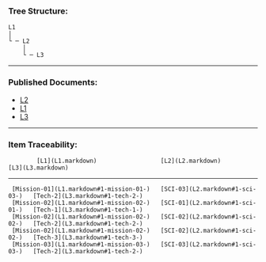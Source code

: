 ### Tree Structure:

    L1
    │   
    └ ─ L2
        │   
        └ ─ L3

------------------------------------------------------------------------

### Published Documents:

-   [L2](L2.markdown)
-   [L1](L1.markdown)
-   [L3](L3.markdown)

------------------------------------------------------------------------

### Item Traceability:

            [L1](L1.markdown)                  [L2](L2.markdown)              [L3](L3.markdown)
  ---------------------------------- -------------------------- --------------------------
     [Mission-01](L1.markdown#1-mission-01-)   [SCI-03](L2.markdown#1-sci-03-)   [Tech-2](L3.markdown#1-tech-2-) 
     [Mission-02](L1.markdown#1-mission-02-)   [SCI-01](L2.markdown#1-sci-01-)   [Tech-1](L3.markdown#1-tech-1-) 
     [Mission-02](L1.markdown#1-mission-02-)   [SCI-02](L2.markdown#1-sci-02-)   [Tech-2](L3.markdown#1-tech-2-) 
     [Mission-02](L1.markdown#1-mission-02-)   [SCI-02](L2.markdown#1-sci-02-)   [Tech-3](L3.markdown#1-tech-3-) 
     [Mission-03](L1.markdown#1-mission-03-)   [SCI-03](L2.markdown#1-sci-03-)   [Tech-2](L3.markdown#1-tech-2-) 
